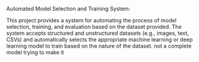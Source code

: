 Automated Model Selection and Training System:

This project provides a system for automating the process of model selection, training, and evaluation based on the dataset provided. The system accepts structured and unstructured datasets (e.g., images, text, CSVs) and automatically selects the appropriate machine learning or deep learning model to train based on the nature of the dataset.
not a complete model trying to make it
